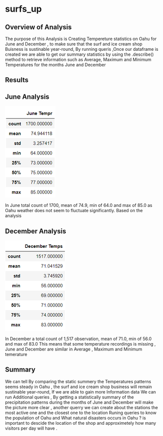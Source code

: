 # surfs_up

## Overview of Analysis
The purpose of this Analysis is Creating Tempereture statistics  on Oahu for June and December , to make sure that the surf and ice cream shop Buisness is  sustinable year-round,   By running queris ,Once our dataframe is created we are able to get our summary statistics by using the .describe() method  to retrieve information such as Average, Maximum and Minimum Temperatures for the months June and December 


## Results

## June Analysis


 ![](Resources/june.png)

In June  total count of 1700, mean of 74.9, min of 64.0 and max of 85.0  as Oahu weather does not seem to fluctuate significantly. Based on the analysis


## December Analysis

 ![](Resources/Dec.png)


In December a total count of 1,517 observation, mean of 71.0, min of 56.0 and max of 83.0 This means that some temperature recordings is missing ,
June and December are similar in
Average , Maximum and Minimum temerature 

## Summary
We can tell By comparing the static summery  the Temperatures patterns seems steady  in Oahu , the surf and ice cream shop business will remain sustinable year-round,
If we are able to gain more Information data We can run Additional queries , By getting a statistically summary of the precipitation patterns during the months of June and December will make the picture more clear , another querry we can create about the stations the most active one and the closest one to the location 
Runing   queries  to know the population of Oahu and What natural disasters occurs in Oahu ? is important to descide the location of the shop and approximetely how many visitors per day will have .
